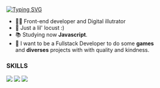 <div>
  <p>
  
  [![Typing SVG](https://readme-typing-svg.herokuapp.com?color=FFFFFF&lines=Iae%2C+Familia!👽)](https://git.io/typing-svg)
  
  </p>
  
</div>

- 🧑‍💼 Front-end developer and Digital illutrator
- 🦗 Just a lil' locust :)
- 📚 Studying now <strong>Javascript</strong>.
- 🔮 I want to be a Fullstack Developer to do some <strong>games</strong> <br>
  and <strong>diverses</strong> projects with with quality and kindness. 

### SKILLS
![](https://img.shields.io/badge/HTML5-E96228?style=flat&logo=HTML5&logoColor=white)
![](https://img.shields.io/badge/CSS3-2862E9?style=flat&logo=CSS3&logoColor=white)
![](https://img.shields.io/badge/JavaScript-968220?style=flat&logo=JavaScript&logoColor=white)
